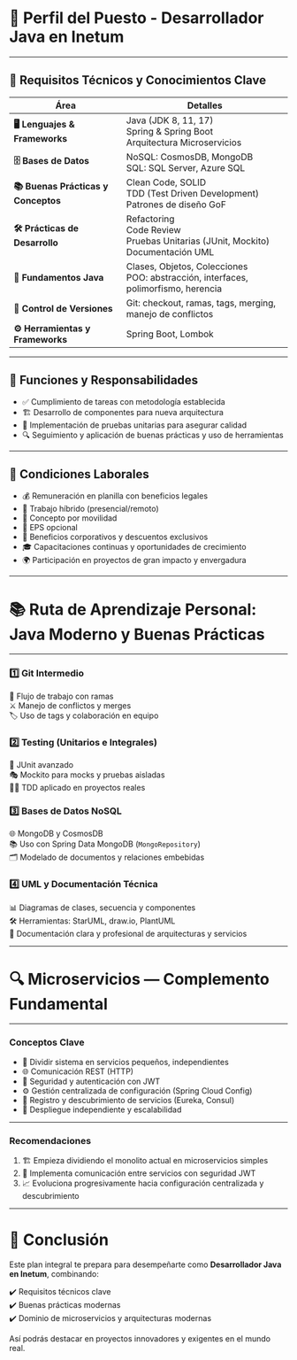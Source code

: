 # 💼 Perfil del Puesto - **Desarrollador Java en Inetum**

---

## 🚀 Requisitos Técnicos y Conocimientos Clave

| Área                    | Detalles                                         |  
|-------------------------|-------------------------------------------------|  
| **🖥️ Lenguajes & Frameworks** | Java (JDK 8, 11, 17) <br> Spring & Spring Boot <br> Arquitectura Microservicios |  
| **🗄️ Bases de Datos**          | NoSQL: CosmosDB, MongoDB <br> SQL: SQL Server, Azure SQL |  
| **📚 Buenas Prácticas y Conceptos** | Clean Code, SOLID <br> TDD (Test Driven Development) <br> Patrones de diseño GoF |  
| **🛠️ Prácticas de Desarrollo**    | Refactoring <br> Code Review <br> Pruebas Unitarias (JUnit, Mockito) <br> Documentación UML |  
| **🔧 Fundamentos Java**           | Clases, Objetos, Colecciones <br> POO: abstracción, interfaces, polimorfismo, herencia |  
| **🔀 Control de Versiones**       | Git: checkout, ramas, tags, merging, manejo de conflictos |  
| **⚙️ Herramientas y Frameworks**    | Spring Boot, Lombok |  

---

## 🎯 Funciones y Responsabilidades

- ✅ Cumplimiento de tareas con metodología establecida  
- 🏗️ Desarrollo de componentes para nueva arquitectura  
- 🧪 Implementación de pruebas unitarias para asegurar calidad  
- 🔍 Seguimiento y aplicación de buenas prácticas y uso de herramientas  

---

## 💼 Condiciones Laborales

- 💰 Remuneración en planilla con beneficios legales  
- 🏢 Trabajo híbrido (presencial/remoto)  
- 🚗 Concepto por movilidad  
- 🏥 EPS opcional  
- 🎁 Beneficios corporativos y descuentos exclusivos  
- 🎓 Capacitaciones continuas y oportunidades de crecimiento  
- 🌍 Participación en proyectos de gran impacto y envergadura  

---

# 📚 Ruta de Aprendizaje Personal: Java Moderno y Buenas Prácticas

---

### 1️⃣ Git Intermedio  
🔀 Flujo de trabajo con ramas  
⚔️ Manejo de conflictos y merges  
🏷️ Uso de tags y colaboración en equipo  

### 2️⃣ Testing (Unitarios e Integrales)  
🧪 JUnit avanzado  
🎭 Mockito para mocks y pruebas aisladas  
🧑‍💻 TDD aplicado en proyectos reales  

### 3️⃣ Bases de Datos NoSQL  
🌐 MongoDB y CosmosDB  
📚 Uso con Spring Data MongoDB (`MongoRepository`)  
🗂️ Modelado de documentos y relaciones embebidas  

### 4️⃣ UML y Documentación Técnica  
📊 Diagramas de clases, secuencia y componentes  
🛠️ Herramientas: StarUML, draw.io, PlantUML  
📝 Documentación clara y profesional de arquitecturas y servicios  

---

# 🔍 Microservicios — Complemento Fundamental

---

### Conceptos Clave  
- 🧩 Dividir sistema en servicios pequeños, independientes  
- 🌐 Comunicación REST (HTTP)  
- 🔐 Seguridad y autenticación con JWT  
- ⚙️ Gestión centralizada de configuración (Spring Cloud Config)  
- 📡 Registro y descubrimiento de servicios (Eureka, Consul)  
- 🚀 Despliegue independiente y escalabilidad  

---

### Recomendaciones  
1. 🏗️ Empieza dividiendo el monolito actual en microservicios simples  
2. 🔗 Implementa comunicación entre servicios con seguridad JWT  
3. 📈 Evoluciona progresivamente hacia configuración centralizada y descubrimiento  

---

# 🎯 Conclusión

Este plan integral te prepara para desempeñarte como **Desarrollador Java en Inetum**, combinando:  

✔️ Requisitos técnicos clave  
✔️ Buenas prácticas modernas  
✔️ Dominio de microservicios y arquitecturas modernas  

Así podrás destacar en proyectos innovadores y exigentes en el mundo real.
